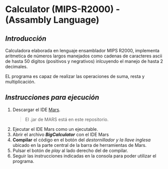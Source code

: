 # Calculator (MIPS-R2000) - (Assambly Language)

## ***Introducción***

Calculadora elaborada en lenguaje ensamblador MIPS R2000, implementa aritmetica de números largos manejados como cadenas de caracteres ascii de hasta 50 digitos (positivos y negrativos) inlcuyendo el manejo de hasta 2 decimales.

EL programa es capaz de realizar las operaciones de suma, resta y multiplicación.

## ***Instrucciones para ejecución***

1. Descargar el IDE [Mars](http://courses.missouristate.edu/KenVollmar/mars/ "Página Oficial de MARS").
    > El .jar de MARS está en este repositorio.
2. Ejecutar el IDE Mars como un ejecutable.
3. Abrir el archivo ***BigCalculator*** con el IDE Mars
3. **Compilar** el código en el botón del *destornillador y la llave inglesa* ubicado en la parte central de la barra de herramientas de Mars.
4. Pulsar el botón de *play* al lado derecho del de compilar.
5. Seguir las instrucciones indicadas en la consola para poder utilizar el programa.

